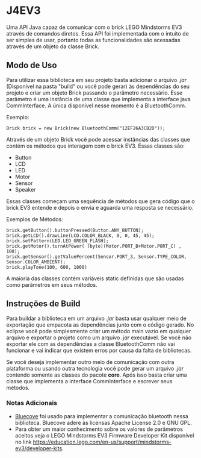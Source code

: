 # J4EV3
Uma API Java capaz de comunicar com o brick LEGO Mindstorms EV3 através de comandos diretos. Essa API foi implementada com o intuito de ser simples de usar, portanto todas as funcionalidades são acessadas através de um objeto da classe Brick.

## Modo de Uso
Para utilizar essa biblioteca em seu projeto basta adicionar o arquivo *.jar* (Disponível na pasta "build" ou você pode gerar) às dependências do seu projeto e criar um objeto Brick passando o parâmetro necessário. Esse parâmetro é uma instância de uma classe que implementa a interface java CommInterface. A única disponível nesse momento é a BluetoothComm.

Exemplo:
```
Brick brick = new Brick(new BluetoothComm("12EF26A3CB2D"));
```
Através de um objeto Brick você pode acessar instâncias das classes que contém os métodos que interagem com o brick EV3. Essas classes são:
- Button
- LCD
- LED
- Motor
- Sensor
- Speaker

Essas classes começam uma sequência de métodos que gera código que o brick EV3 entende e depois o envia e aguarda uma resposta se necessário.

Exemplos de Métodos:
```
brick.getButton().buttonPressed(Button.ANY_BUTTON);
brick.getLCD().drawLine(LCD.COLOR_BLACK, 0, 0, 45, 45);
brick.setPattern(LED.LED_GREEN_FLASH);
brick.getMotor().turnAtPower( (byte)(Motor.PORT_B+Motor.PORT_C) , 100);
brick.getSensor().getValuePercent(Sensor.PORT_3, Sensor.TYPE_COLOR, Sensor.COLOR_AMBIENT);
brick.playTone(100, 600, 1000)
```
A maioria das classes contém variáveis static definidas que são usadas como parâmetros em seus métodos.

## Instruções de Build
Para buildar a biblioteca em um arquivo *.jar* basta usar qualquer meio de exportação que empacota as dependências junto com o código gerado. No eclipse você pode simplesmente criar um método main vazio em qualquer arquivo e exportar o projeto como um arquivo *.jar* executável. Se você não exportar ele com as dependências a classe BluetoothComm não vai funcionar e vai indicar que existem erros por causa da falta de bibliotecas.

Se você deseja implementar outro meio de comunicação com outra plataforma ou usando outra tecnologia você pode gerar um arquivo *.jar* contendo somente as classes do pacote **core**. Após isso basta criar uma classe que implementa a interface CommInterface e escrever seus métodos.

### Notas Adicionais

- [Bluecove](http://bluecove.org/) foi usado para implementar a comunicação bluetooth nessa biblioteca. Bluecove adere às licensas Apache License 2.0 e GNU GPL.
- Para obter um maior conhecimento sobre os valores de parâmetros aceitos veja o LEGO Mindstorms EV3 Firmware Developer Kit disponível no link https://education.lego.com/en-us/support/mindstorms-ev3/developer-kits.
